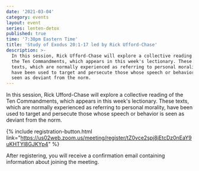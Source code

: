 ```yaml
---
date: '2021-03-04'
category: events
layout: event
series: lenten-detox
published: true
time: '7:30pm Eastern Time'
title: 'Study of Exodus 20:1-17 led by Rick Ufford-Chase'
description: >-
  In this session, Rick Ufford-Chase will explore a collective reading of
  the Ten Commandments, which appears in this week's lectionary. These
  texts, which are normally experienced as referring to personal morality,
  have been used to target and persecute those whose speech or behavior is
  seen as deviant from the norm.
---
```


In this session, Rick Ufford-Chase will explore a collective reading of
the Ten Commandments, which appears in this week's lectionary. These
texts, which are normally experienced as referring to personal morality,
have been used to target and persecute those whose speech or behavior is
seen as deviant from the norm.

{% include registration-button.html link="https://us02web.zoom.us/meeting/register/tZ0vce2spj8jEtcDz0nEaY9uKHTYl8GJKYp4" %}

After registering, you will receive a confirmation email containing
information about joining the meeting.
